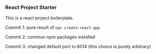 ### React Project Starter

This is a react project boilerplate.

Commit 1: pure result of `npx create-react-app`

Commit 2: common npm packages installed

Commit 3: changed default port to 6014 (this choice is purely arbitrary)
